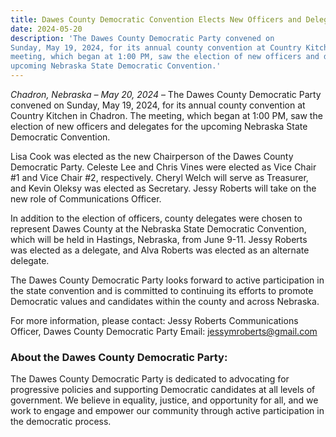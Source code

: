 ```yaml
---
title: Dawes County Democratic Convention Elects New Officers and Delegates
date: 2024-05-20
description: 'The Dawes County Democratic Party convened on
Sunday, May 19, 2024, for its annual county convention at Country Kitchen in Chadron. The
meeting, which began at 1:00 PM, saw the election of new officers and delegates for the
upcoming Nebraska State Democratic Convention.'
---
```


*Chadron, Nebraska – May 20, 2024* – The Dawes County Democratic Party convened on
Sunday, May 19, 2024, for its annual county convention at Country Kitchen in Chadron. The
meeting, which began at 1:00 PM, saw the election of new officers and delegates for the
upcoming Nebraska State Democratic Convention.

Lisa Cook was elected as the new Chairperson of the Dawes County Democratic Party. Celeste
Lee and Chris Vines were elected as Vice Chair #1 and Vice Chair #2, respectively. Cheryl
Welch will serve as Treasurer, and Kevin Oleksy was elected as Secretary. Jessy Roberts will
take on the new role of Communications Officer.

In addition to the election of officers, county delegates were chosen to represent Dawes County at the Nebraska State Democratic Convention, which will be held in Hastings, Nebraska, from June 9-11. Jessy Roberts was elected as a delegate, and Alva Roberts was elected as an alternate delegate.

The Dawes County Democratic Party looks forward to active participation in the state
convention and is committed to continuing its efforts to promote Democratic values and
candidates within the county and across Nebraska.

For more information, please contact:
Jessy Roberts
Communications Officer, Dawes County Democratic Party
Email: jessymroberts@gmail.com

### About the Dawes County Democratic Party: 
The Dawes County Democratic Party is dedicated to
advocating for progressive policies and supporting Democratic candidates at all levels of
government. We believe in equality, justice, and opportunity for all, and we work to engage and empower our community through active participation in the democratic process.

